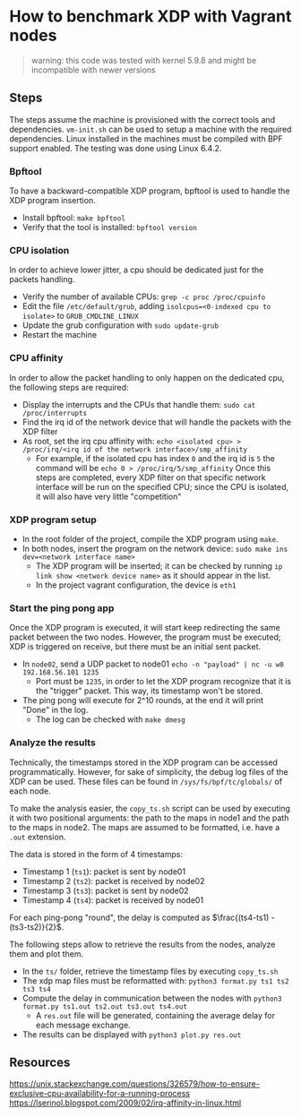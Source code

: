 # How to benchmark XDP with Vagrant nodes

> warning: this code was tested with kernel 5.9.8 and might be incompatible with newer versions

## Steps
The steps assume the machine is provisioned with the correct tools and dependencies. `vm-init.sh` can be used to setup a machine with the required dependencies.
Linux installed in the machines must be compiled with BPF support enabled. The testing was done using Linux 6.4.2.

### Bpftool
To have a backward-compatible XDP program, bpftool is used to handle the XDP program insertion.
- Install bpftool: `make bpftool`
- Verify that the tool is installed: `bpftool version`

### CPU isolation
In order to achieve lower jitter, a cpu should be dedicated just for the packets handling.
- Verify the number of available CPUs: `grep -c proc /proc/cpuinfo`
- Edit the file `/etc/default/grub`, adding `isolcpus=<0-indexed cpu to isolate>` to `GRUB_CMDLINE_LINUX`
- Update the grub configuration with `sudo update-grub`
- Restart the machine

### CPU affinity
In order to allow the packet handling to only happen on the dedicated cpu, the following steps are required:
- Display the interrupts and the CPUs that handle them: `sudo cat /proc/interrupts`
- Find the irq id of the network device that will handle the packets with the XDP filter
- As root, set the irq cpu affinity with: `echo <isolated cpu> > /proc/irq/<irq id of the network interface>/smp_affinity`
  - For example, if the isolated cpu has index `0` and the irq id is `5` the command will be `echo 0 > /proc/irq/5/smp_affinity`
Once this steps are completed, every XDP filter on that specific network interface will be run on the specified CPU;
since the CPU is isolated, it will also have very little "competition"

### XDP program setup
- In the root folder of the project, compile the XDP program using `make`.
- In both nodes, insert the program on the network device: `sudo make ins dev=<network interface name>`
  - The XDP program will be inserted; it can be checked by running `ip link show <network device name>` as it should appear in the list.
  - In the project vagrant configuration, the device is `eth1`

### Start the ping pong app
Once the XDP program is executed, it will start keep redirecting the same packet between the two nodes.
However, the program must be executed; XDP is triggered on receive, but there must be an initial sent packet.

- In `node02`, send a UDP packet to node01 `echo -n "payload" | nc -u w0 192.168.56.101 1235`
  - Port must be `1235`, in order to let the XDP program recognize that it is the "trigger" packet. This way, its timestamp won't be stored.
- The ping pong will execute for 2^10 rounds, at the end it will print "Done" in the log.
  - The log can be checked with `make dmesg`

### Analyze the results
Technically, the timestamps stored in the XDP program can be accessed programmatically. However, for sake of simplicity, the debug log files of the XDP can be used.
These files can be found in `/sys/fs/bpf/tc/globals/` of each node. 

To make the analysis easier, the `copy_ts.sh` script can be used by executing it with two positional arguments: the path to the maps in node1 and the path to the maps in node2. The maps are assumed to be formatted, i.e. have a `.out` extension.

The data is stored in the form of 4 timestamps:
- Timestamp 1 (`ts1`): packet is sent by node01
- Timestamp 2 (`ts2`): packet is received by node02
- Timestamp 3 (`ts3`): packet is sent by node02
- Timestamp 4 (`ts4`): packet is received by node01

For each ping-pong "round", the delay is computed as $\frac{(ts4-ts1) - (ts3-ts2)}{2}$.

The following steps allow to retrieve the results from the nodes, analyze them and plot them.

- In the `ts/` folder, retrieve the timestamp files by executing `copy_ts.sh`
- The xdp map files must be reformatted with: `python3 format.py ts1 ts2 ts3 ts4`
- Compute the delay in communication between the nodes with `python3 format.py ts1.out ts2.out ts3.out ts4.out`
  - A `res.out` file will be generated, containing the average delay for each message exchange.
- The results can be displayed with `python3 plot.py res.out`

## Resources 
https://unix.stackexchange.com/questions/326579/how-to-ensure-exclusive-cpu-availability-for-a-running-process
https://lserinol.blogspot.com/2009/02/irq-affinity-in-linux.html
